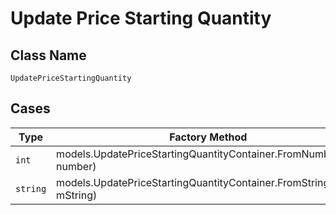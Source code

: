 
# Update Price Starting Quantity

## Class Name

`UpdatePriceStartingQuantity`

## Cases

| Type | Factory Method |
|  --- | --- |
| `int` | models.UpdatePriceStartingQuantityContainer.FromNumber(int number) |
| `string` | models.UpdatePriceStartingQuantityContainer.FromString(string mString) |

